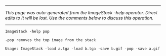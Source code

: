 
---

_This page was auto-generated from the ImageStack -help operator. Direct edits to it will be lost. Use the comments below to discuss this operation._

---

```
ImageStack -help pop

-pop removes the top image from the stack

Usage: ImageStack -load a.tga -load b.tga -save b.gif -pop -save a.gif
```